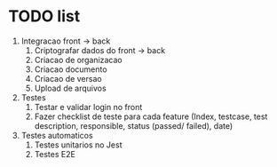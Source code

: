 # TODO list
1. Integracao front -> back
    1. Criptografar dados do front -> back
    2. Criacao de organizacao
    3. Criacao documento
    4. Criacao de versao
    5. Upload de arquivos
2. Testes
    1. Testar e validar login no front
    2. Fazer checklist de teste para cada feature (Index, testcase, test description, responsible, status (passed/ failed), date)
3. Testes automaticos
    1. Testes unitarios no Jest
    2. Testes E2E